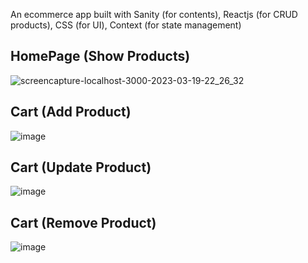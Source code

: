 An ecommerce app built with Sanity (for contents), Reactjs (for CRUD products), CSS (for UI), Context (for state management)

## HomePage (Show Products)

![screencapture-localhost-3000-2023-03-19-22_26_32](https://user-images.githubusercontent.com/58562757/226182801-538c90e9-62af-4e2d-ad04-4a7de71862d5.png)

## Cart (Add Product)
![image](https://user-images.githubusercontent.com/58562757/226182953-fbac613c-91a2-42d7-99a7-5cce8ce6cdc5.png)

## Cart (Update Product)
![image](https://user-images.githubusercontent.com/58562757/226183057-c2e6c15e-f552-4dc5-93e4-417b1a85003e.png)

## Cart (Remove Product)
![image](https://user-images.githubusercontent.com/58562757/226182881-06430ed5-8351-4d96-8536-970335758ac9.png)
